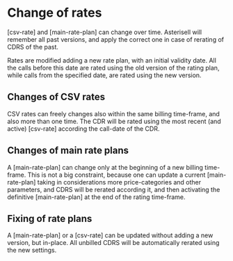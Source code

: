 # Change of rates

[csv-rate] and [main-rate-plan] can change over time. Asterisell will remember all past versions, and apply the correct one in case of rerating of CDRS of the past.

Rates are modified adding a new rate plan, with an initial
validity date. All the calls before this date are rated using the old
version of the rating plan, while calls from the specified date, are
rated using the new version.

## Changes of CSV rates

CSV rates can freely changes also within the same billing time-frame, and also more than one time. The CDR will be rated using the most recent (and active) [csv-rate] according the call-date of the CDR.

## Changes of main rate plans

A [main-rate-plan] can change only at the beginning of a new billing time-frame. This is not a big constraint, because one can update a current [main-rate-plan] taking in considerations more price-categories and other parameters, and CDRS will be rerated according it, and then activating the definitive [main-rate-plan] at the end of the rating time-frame.

## Fixing of rate plans

A [main-rate-plan] or a [csv-rate] can be updated without adding a new version, but in-place. All unbilled CDRS will be automatically rerated using the new settings.
